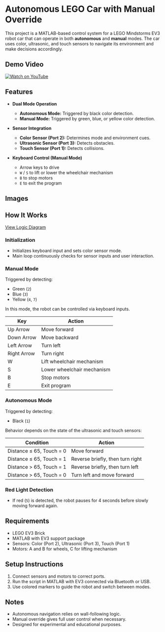 # Autonomous LEGO Car with Manual Override

This project is a MATLAB-based control system for a LEGO Mindstorms EV3 robot car that can operate in both **autonomous** and **manual** modes. The car uses color, ultrasonic, and touch sensors to navigate its environment and make decisions accordingly.

## Demo Video
[![Watch on YouTube](https://img.youtube.com/vi/BWAP3AxwybM/0.jpg)](https://youtu.be/BWAP3AxwybM)

## Features

* **Dual Mode Operation**

  * **Autonomous Mode:** Triggered by black color detection.
  * **Manual Mode:** Triggered by green, blue, or yellow color detection.

* **Sensor Integration**

  * **Color Sensor (Port 2):** Determines mode and environment cues.
  * **Ultrasonic Sensor (Port 3):** Detects obstacles.
  * **Touch Sensor (Port 1):** Detects collisions.

* **Keyboard Control (Manual Mode)**

  * Arrow keys to drive
  * `W` / `S` to lift or lower the wheelchair mechanism
  * `B` to stop motors
  * `E` to exit the program

## Images
[](https://drive.google.com/file/d/17aIQaeeY5wRg4WDD5osS-VcksERSxM-3/view?usp=sharing)
[](https://drive.google.com/file/d/1IjD7NhNqBPvqJRHHIxhCa6pIV0LBxcDX/view?usp=sharing)
[](https://drive.google.com/file/d/1jCAN385ePDynXGF1xU1sG3XnsKRQ6Im6/view?usp=sharing)
[](https://drive.google.com/file/d/1FLDDdmzKlj09JllWkYtCSjGyl4gYYXw9/view?usp=sharing)

## How It Works
[View Logic Diagram](https://drive.google.com/file/d/1aJIjJ4S8c67Si6Qgk9wFVbtUUATJ3kZD/view?usp=sharing)
### Initialization

* Initializes keyboard input and sets color sensor mode.
* Main loop continuously checks for sensor inputs and user interaction.

### Manual Mode

Triggered by detecting:

* Green (`2`)
* Blue (`3`)
* Yellow (`4`, `7`)

In this mode, the robot can be controlled via keyboard inputs.

| Key         | Action                     |
| ----------- | -------------------------- |
| Up Arrow    | Move forward               |
| Down Arrow  | Move backward              |
| Left Arrow  | Turn left                  |
| Right Arrow | Turn right                 |
| W           | Lift wheelchair mechanism  |
| S           | Lower wheelchair mechanism |
| B           | Stop motors                |
| E           | Exit program               |

### Autonomous Mode

Triggered by detecting:

* Black (`1`)

Behavior depends on the state of the ultrasonic and touch sensors:

| Condition                | Action                           |
| ------------------------ | -------------------------------- |
| Distance ≤ 65, Touch = 0 | Move forward                     |
| Distance ≤ 65, Touch = 1 | Reverse briefly, then turn right |
| Distance > 65, Touch = 1 | Reverse briefly, then turn left  |
| Distance > 65, Touch = 0 | Turn left and move forward       |

### Red Light Detection

* If red (`5`) is detected, the robot pauses for 4 seconds before slowly moving forward again.

## Requirements

* LEGO EV3 Brick
* MATLAB with EV3 support package
* Sensors: Color (Port 2), Ultrasonic (Port 3), Touch (Port 1)
* Motors: A and B for wheels, C for lifting mechanism

## Setup Instructions

1. Connect sensors and motors to correct ports.
2. Run the script in MATLAB with EV3 connected via Bluetooth or USB.
3. Use colored markers to guide the robot and switch between modes.

## Notes

* Autonomous navigation relies on wall-following logic.
* Manual override gives full user control when necessary.
* Designed for experimental and educational purposes.
